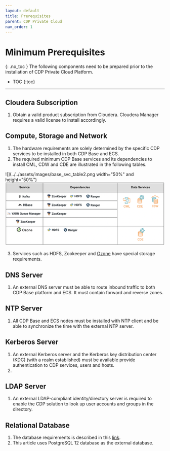 ```yaml
---
layout: default
title: Prerequisites
parent: CDP Private Cloud
nav_order: 1
---
```


# Minimum Prerequisites
{: .no_toc }
The following components need to be prepared prior to the installation of CDP Private Cloud Platform.

- TOC
{:toc}

---

## Cloudera Subscription

1. Obtain a valid product subscription from Cloudera. Cloudera Manager requires a valid license to install accordingly. 

## Compute, Storage and Network

1. The hardware requirements are solely determined by the specific CDP services to be installed in both CDP Base and ECS.
2. The required minimum CDP Base services and its dependencies to install CML, CDW and CDE are illustrated in the following tables.

![](../../assets/images/base_svc_table2.png width="50%" and height="50%")
![](../../assets/images/base_svc_table1.png)

3. Services such as HDFS, Zookeeper and [Ozone](https://docs.cloudera.com/cdp-private-cloud-upgrade/latest/release-guide/topics/cdpdc-ozone.html) have special storage requirements.

## DNS Server

1. An external DNS server must be able to route inbound traffic to both CDP Base platform and ECS. It must contain forward and reverse zones.

## NTP Server

1. All CDP Base and ECS nodes must be installed with NTP client and be able to synchronize the time with the external NTP server.

## Kerberos Server

1. An external Kerberos server and the Kerberos key distribution center (KDC) (with a realm established) must be available provide authentication to CDP services, users and hosts.
2. 

## LDAP Server

1. An external LDAP-compliant identity/directory server is required to enable the CDP solution to look up user accounts and groups in the directory.

## Relational Database

1. The database requirements is described in this [link](https://docs.cloudera.com/cdp-private-cloud-base/7.1.7/installation/topics/cdpdc-database-requirements.html).
2. This article uses PostgreSQL 12 database as the external database.